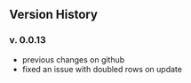 ## Version History

### v. 0.0.13

-   previous changes on github
-   fixed an issue with doubled rows on update
